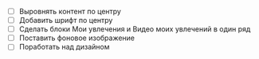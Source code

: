 - [ ] Выровнять контент по центру
- [ ] Добавить шрифт по центру
- [ ] Сделать блоки Мои увлечения и Видео моих увлечений в один ряд
- [ ] Поставить фоновое изображение
- [ ] Поработать над дизайном